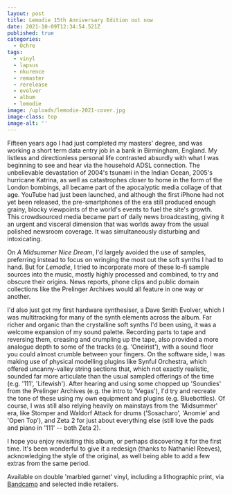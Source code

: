 ```yaml
---
layout: post
title: Lemodie 15th Anniversary Edition out now
date: 2021-10-09T12:34:54.521Z
published: true
categories:
  - Ochre
tags:
  - vinyl
  - lapsus
  - nkurence
  - remaster
  - rerelease
  - evolver
  - album
  - lemodie
image: /uploads/lemodie-2021-cover.jpg
image-class: top
image-alt: ''
---
```


Fifteen years ago I had just completed my masters' degree, and was working a short term data entry job in a bank in Birmingham, England. My listless and directionless personal life contrasted absurdly with what I was beginning to see and hear via the household ADSL connection. The unbelievable devastation of 2004's tsunami in the Indian Ocean, 2005's hurricane Katrina, as well as catastrophes closer to home in the form of the London bombings, all became part of the apocalyptic media collage of that age. YouTube had just been launched, and although the first iPhone had not yet been released, the pre-smartphones of the era still produced enough grainy, blocky viewpoints of the world's events to fuel the site's growth. This crowdsourced media became part of daily news broadcasting, giving it an urgent and visceral dimension that was worlds away from the usual polished newsroom coverage. It was simultaneously disturbing and intoxicating.

On _A Midsummer Nice Dream_, I'd largely avoided the use of samples, preferring instead to focus on wringing the most out the soft synths I had to hand. But for _Lemodie_, I tried to incorporate more of these lo-fi sample sources into the music, mostly highly processed and combined, to try and obscure their origins. News reports, phone clips and public domain collections like the Prelinger Archives would all feature in one way or another.

I'd also just got my first hardware synthesiser, a Dave Smith Evolver, which I was multitracking for many of the synth elements across the album. Far richer and organic than the crystalline soft synths I'd been using, it was a welcome expansion of my sound palette. Recording parts to tape and reversing them, creasing and crumpling up the tape, also provided a more analogue depth to some of the tracks (e.g. 'Oneirist'), with a sound floor you could almost crumble between your fingers. On the software side, I was making use of physical modelling plugins like Synful Orchestra, which offered uncanny-valley string sections that, which not exactly realistic, sounded far more articulate than the usual sampled offerings of the time (e.g. '111', 'Lifewish'). After hearing and using some chopped up 'Soundies' from the Prelinger Archives (e.g. the intro to 'Vegas'), I'd try and recreate the tone of these using my own equipment and plugins (e.g. Bluebottles). Of course, I was still also relying heavily on mainstays from the 'Midsummer' era, like Stomper and Waldorf Attack for drums ('Sosacharo', 'Anomie' and 'Open Top'), and Zeta 2 for just about everything else (still love the pads and piano in '111' -- both Zeta 2).

I hope you enjoy revisiting this album, or perhaps discovering it for the first time. It's been wonderful to give it a redesign (thanks to Nathaniel Reeves), acknowledging the style of the original, as well being able to add a few extras from the same period.

Available on double 'marbled garnet' vinyl, including a lithographic print, via [Bandcamp](https://bandcamp.ochremusic.com/album/lemodie-15th-anniversary-edition) and selected indie retailers.
